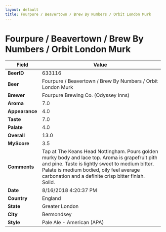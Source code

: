 ```yaml
---
layout: default
title: Fourpure / Beavertown / Brew By Numbers / Orbit London Murk
---
```


# Fourpure / Beavertown / Brew By Numbers / Orbit London Murk

| Field         | Value     |
|---------------|-----------|
| **BeerID** | 633116 |
| **Beer** | Fourpure / Beavertown / Brew By Numbers / Orbit London Murk |
| **Brewer** | Fourpure Brewing Co. (Odyssey Inns) |
| **Aroma** | 7.0 |
| **Appearance** | 4.0 |
| **Taste** | 7.0 |
| **Palate** | 4.0 |
| **Overall** | 13.0 |
| **MyScore** | 3.5 |
| **Comments** | Tap at The Keans Head Nottingham. Pours golden murky body and lace top. Aroma is grapefruit pith and pine. Taste is lightly sweet to medium bitter. Palate is medium bodied, oily feel average carbonation and a definite crisp bitter finish. Solid. |
| **Date** | 8/16/2018 4:20:37 PM |
| **Country** | England |
| **State** | Greater London |
| **City** | Bermondsey |
| **Style** | Pale Ale - American (APA) |
